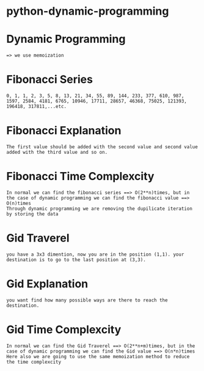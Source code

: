 # python-dynamic-programming
# Dynamic Programming 
    => we use memoization 

# Fibonacci Series
    0, 1, 1, 2, 3, 5, 8, 13, 21, 34, 55, 89, 144, 233, 377, 610, 987, 1597, 2584, 4181, 6765, 10946, 17711, 28657, 46368, 75025, 121393, 196418, 317811,...etc.

# Fibonacci Explanation 
    The first value should be added with the second value and second value added with the third value and so on.

# Fibonacci Time Complexcity
    In normal we can find the fibonacci series ==> O(2**n)times, but in the case of dynamic programming we can find the fibonacci value ==> O(n)times
    Through dynamic programming we are removing the dupilicate iteration by storing the data


# Gid Traverel
    you have a 3x3 dimention, now you are in the position (1,1). your destination is to go to the last position at (3,3).

# Gid Explanation 
    you want find how many possible ways are there to reach the destination.

# Gid Time Complexcity
    In normal we can find the Gid Traverel ==> O(2**n+m)times, but in the case of dynamic programming we can find the Gid value ==> O(n*n)times
    Here also we are going to use the same memoization method to reduce the time complexcity
